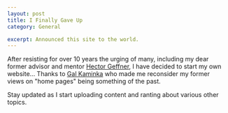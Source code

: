 ```yaml
---
layout: post
title: I Finally Gave Up
category: General

excerpt: Announced this site to the world.
---
```


After resisting for over 10 years the urging of many, including my dear former
advisor and mentor [Hector Geffner](http://www.tecn.upf.es/~hgeffner/), I have
decided to start my own website... Thanks to [Gal Kaminka](http://u.cs.biu.ac.il/~galk/)
who made me reconsider my former views on "home pages" being something of the past.

Stay updated as I start uploading content and ranting about various other
topics.
